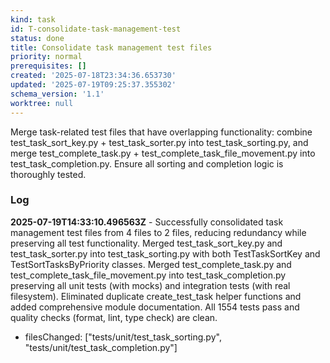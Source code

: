 ```yaml
---
kind: task
id: T-consolidate-task-management-test
status: done
title: Consolidate task management test files
priority: normal
prerequisites: []
created: '2025-07-18T23:34:36.653730'
updated: '2025-07-19T09:25:37.355302'
schema_version: '1.1'
worktree: null
---
```

Merge task-related test files that have overlapping functionality: combine test_task_sort_key.py + test_task_sorter.py into test_task_sorting.py, and merge test_complete_task.py + test_complete_task_file_movement.py into test_task_completion.py. Ensure all sorting and completion logic is thoroughly tested.

### Log


**2025-07-19T14:33:10.496563Z** - Successfully consolidated task management test files from 4 files to 2 files, reducing redundancy while preserving all test functionality. Merged test_task_sort_key.py and test_task_sorter.py into test_task_sorting.py with both TestTaskSortKey and TestSortTasksByPriority classes. Merged test_complete_task.py and test_complete_task_file_movement.py into test_task_completion.py preserving all unit tests (with mocks) and integration tests (with real filesystem). Eliminated duplicate create_test_task helper functions and added comprehensive module documentation. All 1554 tests pass and quality checks (format, lint, type check) are clean.
- filesChanged: ["tests/unit/test_task_sorting.py", "tests/unit/test_task_completion.py"]